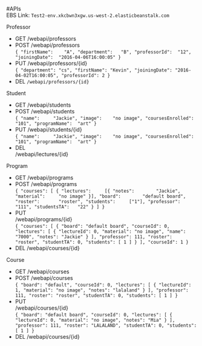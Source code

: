 #APIs  
EBS Link: `Test2-env.xkcbwn3xgw.us-west-2.elasticbeanstalk.com`  
  
Professor  

- GET
/webapi/professors
- POST
/webapi/professors  
`{
	"firstName":	"A",
	"department":	"B",
	"professorId":	"12",
	"joiningDate":	"2016-04-06T16:00:05"
}`  
- PUT /webapi/professors/{id}  
`{
    "department": "cs",
    "firstName": "Kevin",
    "joiningDate": "2016-04-02T16:00:05",
    "professorId": 2
}` 
- DEL
`/webapi/professors/{id}`

Student  

- GET
/webapi/students  
- POST
/webapi/students  
`{
	"name":		"Jackie",
	"image":	"no image",
	"coursesEnrolled":	"101",
	"programName":	"art"
}`
- PUT 
/webapi/students/{id}  
`{
	"name":		"Jackie",
	"image":	"no image",
	"coursesEnrolled":	"101",
	"programName":	"art"
}`  
- DEL  
/webapi/lectures/{id}

Program

- GET
/webapi/programs
- POST
/webapi/programs  
`{
	"courses": [
		{
		"lectures":		[{
						"notes":		"Jackie",
						"material":		"no image"
						}],
		"board":		"default board",
		"roster":		"roster",
		"students":		["1"],
		"professor":	"111",
		"studentsTA":	"22"
		}
	]
}`
- PUT   
/webapi/programs/{id}  
`{
    "courses": [
        {
            "board": "default board",
            "courseId": 0,
            "lectures": [
                {
                    "lectureId": 0,
                    "material": "no image",
                    "name": "7000",
                    "notes": "Jackie"
                }
            ],
            "professor": 111,
            "roster": "roster",
            "studentTA": 0,
            "students": [
                1
            ]
        }
    ],
    "courseId": 1
}`  
- DEL
/webapi/courses/{id}  

Course

- GET
/webapi/courses
- POST
/webapi/courses  
`{
            "board": "default",
            "courseId": 0,
            "lectures": [
                {
                    "lectureId": 1,
                    "material": "no image",
                    "notes": "lalaland"
                }
            ],
            "professor": 111,
            "roster": "roster",
            "studentTA": 0,
            "students": [
                1
            ]
}`
- PUT   
/webapi/courses/{id}  
`{
            "board": "default board",
            "courseId": 0,
            "lectures": [
                {
                    "lectureId": 0,
                    "material": "no image",
                    "notes": "Mia"
                }
            ],
            "professor": 111,
            "roster": "LALALAND",
            "studentTA": 0,
            "students": [
                1
            ]
        }`  
- DEL
/webapi/courses/{id}  
